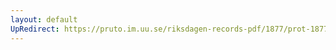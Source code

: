 ```yaml
---
layout: default
UpRedirect: https://pruto.im.uu.se/riksdagen-records-pdf/1877/prot-1877--ak--001/prot-1877--ak--001_003.pdf
---
```

